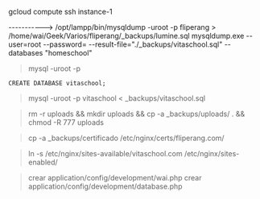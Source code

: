 gcloud compute ssh instance-1

----------->
/opt/lampp/bin/mysqldump -uroot -p fliperang > /home/wai/Geek/Varios/fliperang/_backups/lumine.sql
mysqldump.exe --user=root --password= --result-file="./_backups/vitaschool.sql" --databases "homeschool"

>mysql -uroot -p

    CREATE DATABASE vitaschool;

>mysql -uroot -p vitaschool < _backups/vitaschool.sql

>rm -r uploads && mkdir uploads && cp -a _backups/uploads/ . && chmod -R 777 uploads

>cp -a _backups/certificado /etc/nginx/certs/fliperang.com/

>ln -s /etc/nginx/sites-available/vitaschool.com /etc/nginx/sites-enabled/


>crear application/config/development/wai.php
>crear application/config/development/database.php
